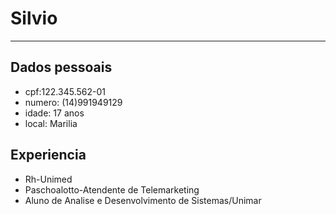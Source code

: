 # Silvio

----


## Dados pessoais

- cpf:122.345.562-01
- numero: (14)991949129
- idade: 17 anos
- local: Marilia

## Experiencia
- Rh-Unimed
- Paschoalotto-Atendente de Telemarketing
- Aluno de Analise e Desenvolvimento de Sistemas/Unimar

